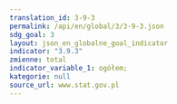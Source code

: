 ```yaml
---
translation_id: 3-9-3
permalink: /api/en/global/3/3-9-3.json
sdg_goal: 3
layout: json_en_globalne_goal_indicator
indicator: "3.9.3"
zmienne: total
indicator_variable_1: ogółem;
kategorie: null
source_url: www.stat.gov.pl
---
```

